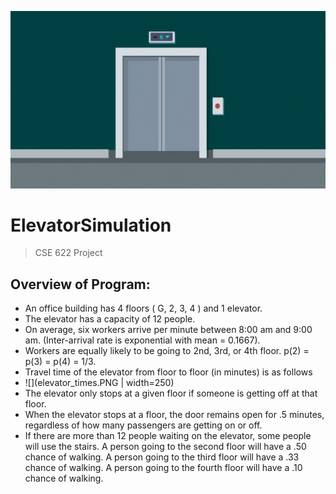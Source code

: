 ![](elevator.gif)

# ElevatorSimulation
>   CSE 622 Project

## Overview of Program:
* An office building has 4 floors ( G, 2, 3, 4 ) and 1 elevator.
* The elevator has a capacity of 12 people.
* On average, six workers arrive per minute between 8:00 am and 9:00 am. (Inter-arrival rate is exponential with mean = 0.1667).
* Workers are equally likely to be going to 2nd, 3rd, or 4th floor. p(2) = p(3) = p(4) = 1/3.
* Travel time of the elevator from floor to floor (in minutes) is as follows
* ![](elevator_times.PNG | width=250)
* The elevator only stops at a given floor if someone is getting off at that floor.
* When the elevator stops at a floor, the door remains open for .5 minutes, regardless of how many passengers are getting on or off.
* If there are more than 12 people waiting on the elevator, some people will use the stairs. A person going to the second floor will have a .50 chance of walking. A person going to the third floor will have a .33 chance of walking. A person going to the fourth floor will have a .10 chance of walking.
